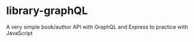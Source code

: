 # library-graphQL
A very simple book/author API with GraphQL and Express to practice with JavaScript 
